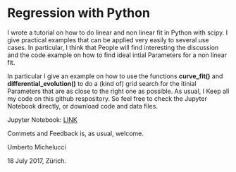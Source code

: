 # Regression with Python

I wrote a tutorial on how to do linear and non linear fit in Python with scipy. I give practical examples that can be applied very easily to several use cases. In particular, I think that People will find interesting the discussion and the code example on how to find ideal intial Parameters for a non linear fit.

In particular I give an example on how to use the functions **curve_fit()** and **differential_evolution()** to do a (kind of) grid search for the itinial Parameters that are as close to the right one as possible.
As usual, I Keep all my code on this github respository. So feel free to check the Jupyter Notebook directly, or download code and data files.

Jupyter Notebook: [LINK](https://github.com/michelucci/Regression-with-Python/blob/master/(Non)%20linear%20fit%20in%20Python.ipynb)

Commets and Feedback is, as usual, welcome.

Umberto Michelucci

18 July 2017, Zürich.
